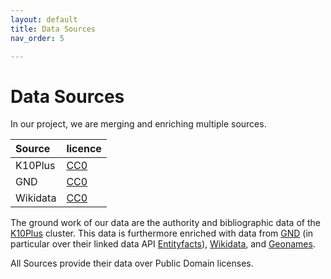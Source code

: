 ```yaml
---
layout: default
title: Data Sources
nav_order: 5

---
```


# Data Sources
In our project, we are merging and enriching multiple sources.

| Source | licence |
|:---|:--- |
| K10Plus  | [CC0](https://creativecommons.org/publicdomain/zero/1.0/)|
| GND      | [CC0](https://creativecommons.org/publicdomain/zero/1.0/)|
| Wikidata | [CC0](https://creativecommons.org/publicdomain/zero/1.0/)|

The ground work of our data are the authority and bibliographic data of the [K10Plus](https://www.bszgbv.de/services/k10plus/ "K10Plus") cluster.
This data is furthermore enriched with data from [GND](https://www.bszgbv.de/services/k10plus/ "GND") (in particular over their linked data API [Entityfacts](https://www.dnb.de/EN/Professionell/Metadatendienste/Datenbezug/Entity-Facts/entity-facts_node.html "Entityfacts")), [Wikidata](https://www.bszgbv.de/services/k10plus/ "Wikidata"), and [Geonames](https://www.wikidata.org/wiki/Wikidata:Main_Page "Geonames").

All Sources provide their data over Public Domain licenses.
